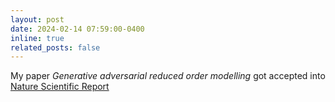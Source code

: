 ```yaml
---
layout: post
date: 2024-02-14 07:59:00-0400
inline: true
related_posts: false
---
```


My paper *Generative adversarial reduced order modelling* got accepted into [Nature Scientific Report](https://www.nature.com/articles/s41598-024-54067-z)